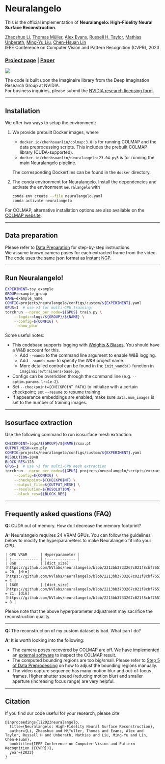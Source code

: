 # Neuralangelo
This is the official implementation of **Neuralangelo: High-Fidelity Neural Surface Reconstruction**.

[Zhaoshuo Li](https://mli0603.github.io/),
[Thomas Müller](https://tom94.net/),
[Alex Evans](https://research.nvidia.com/person/alex-evans),
[Russell H. Taylor](https://www.cs.jhu.edu/~rht/),
[Mathias Unberath](https://mathiasunberath.github.io/),
[Ming-Yu Liu](https://mingyuliu.net/),
[Chen-Hsuan Lin](https://chenhsuanlin.bitbucket.io/)  
IEEE Conference on Computer Vision and Pattern Recognition (CVPR), 2023

### [Project page](https://research.nvidia.com/labs/dir/neuralangelo/) | [Paper](https://arxiv.org/abs/2306.03092/)

<img src="assets/teaser.gif">

The code is built upon the Imaginaire library from the Deep Imagination Research Group at NVIDIA.  
For business inquiries, please submit the [NVIDIA research licensing form](https://www.nvidia.com/en-us/research/inquiries/).

--------------------------------------

## Installation
We offer two ways to setup the environment:
1. We provide prebuilt Docker images, where
    - `docker.io/chenhsuanlin/colmap:3.8` is for running COLMAP and the data preprocessing scripts. This includes the prebuilt COLMAP library (CUDA-supported).
    - `docker.io/chenhsuanlin/neuralangelo:23.04-py3` is for running the main Neuralangelo pipeline.

    The corresponding Dockerfiles can be found in the `docker` directory.
2. The conda environment for Neuralangelo. Install the dependencies and activate the environment `neuralangelo` with
    ```bash
    conda env create --file neuralangelo.yaml
    conda activate neuralangelo
    ```
For COLMAP, alternative installation options are also available on the [COLMAP website](https://colmap.github.io/).

--------------------------------------

## Data preparation
Please refer to [Data Preparation](DATA_PROCESSING.md) for step-by-step instructions.  
We assume known camera poses for each extracted frame from the video.
The code uses the same json format as [Instant NGP](https://github.com/NVlabs/instant-ngp).

--------------------------------------

## Run Neuralangelo!
```bash
EXPERIMENT=toy_example
GROUP=example_group
NAME=example_name
CONFIG=projects/neuralangelo/configs/custom/${EXPERIMENT}.yaml
GPUS=1  # use >1 for multi-GPU training!
torchrun --nproc_per_node=${GPUS} train.py \
    --logdir=logs/${GROUP}/${NAME} \
    --config=${CONFIG} \
    --show_pbar
```
Some useful notes:
- This codebase supports logging with [Weights & Biases](https://wandb.ai/site). You should have a W&B account for this.
    - Add `--wandb` to the command line argument to enable W&B logging.
    - Add `--wandb_name` to specify the W&B project name.
    - More detailed control can be found in the `init_wandb()` function in `imaginaire/trainers/base.py`.
- Configs can be overridden through the command line (e.g. `--optim.params.lr=1e-2`).
- Set `--checkpoint={CHECKPOINT_PATH}` to initialize with a certain checkpoint; set `--resume` to resume training.
- If appearance embeddings are enabled, make sure `data.num_images` is set to the number of training images.

--------------------------------------

## Isosurface extraction
Use the following command to run isosurface mesh extraction:
```bash
CHECKPOINT=logs/${GROUP}/${NAME}/xxx.pt
OUTPUT_MESH=xxx.ply
CONFIG=projects/neuralangelo/configs/custom/${EXPERIMENT}.yaml
RESOLUTION=2048
BLOCK_RES=128
GPUS=1  # use >1 for multi-GPU mesh extraction
torchrun --nproc_per_node=${GPUS} projects/neuralangelo/scripts/extract_mesh.py \
    --config=${CONFIG} \
    --checkpoint=${CHECKPOINT} \
    --output_file=${OUTPUT_MESH} \
    --resolution=${RESOLUTION} \
    --block_res=${BLOCK_RES}
```

--------------------------------------

## Frequently asked questions (FAQ)
**Q:** CUDA out of memory. How do I decrease the memory footprint?
   
**A:** Neuralangelo requires 24 VRAM GPUs. You can follow the guidelines below to modify the hyperparameters to make Neuralangelo fit into your GPU:

    | GPU VRAM      | Hyperparameter |
    | :------------ | :------------- |
    | 8GB           | [dict_size](https://github.com/NVlabs/neuralangelo/blob/2213bb3733267c021f8cbf7651bcb39b4804d4d9/projects/neuralangelo/configs/base.yaml#L59) = 20, [dim](https://github.com/NVlabs/neuralangelo/blob/2213bb3733267c021f8cbf7651bcb39b4804d4d9/projects/neuralangelo/configs/base.yaml#L60) = 4 |
    | 16GB          | [dict_size](https://github.com/NVlabs/neuralangelo/blob/2213bb3733267c021f8cbf7651bcb39b4804d4d9/projects/neuralangelo/configs/base.yaml#L59) = 21, [dim](https://github.com/NVlabs/neuralangelo/blob/2213bb3733267c021f8cbf7651bcb39b4804d4d9/projects/neuralangelo/configs/base.yaml#L60) = 8 |

Please note that the above hyperparameter adjustment may sacrifice the reconstruction quality.

<hr>

**Q:** The reconstruction of my custom dataset is bad. What can I do?

**A:** It is worth looking into the following:
- The camera poses recovered by COLMAP are off. We have implemented an [external software](https://github.com/mli0603/BlenderNeuralangelo) to inspect the COLMAP result.
- The computed bounding regions are too big/small. Please refer to [Step 5 of Data Preprocessing](https://github.com/NVlabs/neuralangelo/blob/main/DATA_PROCESSING.md) on how to adjust the bounding regions manually.
- The video capture sequence has many motion blur and out-of-focus frames. Higher shutter speed (reducing motion blur) and smaller aperture (increasing focus range) are very helpful.

--------------------------------------

## Citation
If you find our code useful for your research, please cite
```
@inproceedings{li2023neuralangelo,
  title={Neuralangelo: High-Fidelity Neural Surface Reconstruction},
  author={Li, Zhaoshuo and M\"uller, Thomas and Evans, Alex and Taylor, Russell H and Unberath, Mathias and Liu, Ming-Yu and Lin, Chen-Hsuan},
  booktitle={IEEE Conference on Computer Vision and Pattern Recognition ({CVPR})},
  year={2023}
}
```
